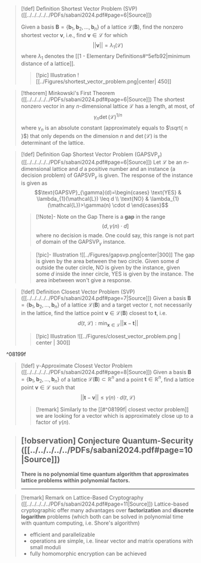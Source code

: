 >[!def] Definition Shortest Vector Problem (SVP) ([[../../../../../PDFs/sabani2024.pdf#page=6|Source]])
>
>Given a basis $\mathbf{B}=\{\mathbf{b}_{1}, \mathbf{b}_{2},\dots,\mathbf{b}_{n}  \}$ of a lattice $\mathcal{L}(\mathbf{B})$, find the nonzero shortest vector $\mathbf{v}$, i.e., find $\mathbf{v} \in \mathcal{L}$ for which $$\lvert\lvert \mathbf{v} \rvert\rvert = \lambda_{1}(\mathcal{L}) $$
>where $\lambda_{1}$ denotes the [[1 - Elementary Definitions#^5efb92|minimum distance of a lattice]].
>>[!pic] Illustration
>>![[../Figures/shortest_vector_problem.png|center| 450]]
>

>[!theorem] Minkowski's First Theorem ([[../../../../../PDFs/sabani2024.pdf#page=6|Source]])
>The shortest nonzero vector in any $n$-dimensional lattice $\mathcal{L}$ has a length, at most, of $$\gamma_{n}\det(\mathcal{L})^{1/n}$$ where $\gamma_{n}$ is an absolute constant (approximately equals to $\sqrt{ n }$) that only depends on the dimension $n$ and $\det(\mathcal{L})$ is the determinant of the lattice.

>[!def] Definition Gap Shortest Vector Problem ($\text{GAPSVP}_{\gamma})$ ([[../../../../../PDFs/sabani2024.pdf#page=6|Source]])
>Let $\mathcal{L}$ be an $n$-dimensional lattice and $d$ a positive number and an instance (a decision problem) of $\text{GAPSVP}_{\gamma}$ is given. The response of the instance is given as
>$$\text{GAPSVP}_{\gamma}(d)=\begin{cases}
> \text{YES} & \lambda_{1}(\mathcal{L}) \leq d \\
> \text{NO} & \lambda_{1}(\mathcal{L})>\gamma(n) \cdot d
>\end{cases}$$
>>[!Note]- Note on the Gap
>> There is a **gap** in the range $$\Big(d, \gamma(n)\cdot d \Big]$$ where no decision is made. One could say, this range is not part of domain of the $\text{GAPSVP}_{\gamma}$ instance.
>
>>[!pic]- Illustration
>>![[../Figures/gapsvp.png|center|300]]
>>The gap is given by the area between the two circle. Given some $d$ outside the outer circle, NO is given by the instance, given some $d$ inside the inner circle, YES is given by the instance. The area inbetween won't give a response.

>[!def] Definition Closest Vector Problem (SVP) ([[../../../../../PDFs/sabani2024.pdf#page=7|Source]])
> Given a basis $\mathbf{B}=\{ \mathbf{b}_{1}, \mathbf{b}_{2}, \dots, \mathbf{b}_{n} \}$ of a lattice $\mathcal{L}(\mathbf{B})$ and a target vector $t$, not necessarily in the lattice, find the lattice point $\mathbf{v} \in \mathcal{L}(\mathbf{B})$ closest to $\mathbf{t}$, i.e.
> $$d(t,\mathcal{L}): \min_{\mathbf{x} \in \mathcal{L}} \lvert\lvert \mathbf{x}-\mathbf{t} \rvert\rvert $$
>
>>[!pic] Illustration
>> ![[../Figures/closest_vector_problem.png | center | 300]]
>

^08199f

>[!def] $\gamma$-Approximate Closest Vector Problem ([[../../../../../PDFs/sabani2024.pdf#page=8|Source]])
> Given a basis $\mathbf{B}=\{ \mathbf{b}_{1}, \mathbf{b}_{2}, \dots, \mathbf{b}_{n} \}$ of a lattice $\mathcal{L}(\mathbf{B}) \subset \mathbb{R}^n$ and a point $\mathbf{t} \in \mathbb{R}^n$, find a lattice point $\mathbf{v}\in \mathcal{L}$ such that $$\lvert\lvert \mathbf{t}-\mathbf{v} \rvert\rvert \leq \gamma(n) \cdot d(t, \mathcal{L})$$
>
>>[!remark]
>>Similarly to the [[#^08199f| closest vector problem]] we are looking for a vector which is approximately close up to a factor of $\gamma(n)$.


>[!observation] Conjecture Quantum-Security ([[../../../../../PDFs/sabani2024.pdf#page=10|Source]])
>---
>**There is no polynomial time quantum algorithm that approximates lattice problems within polynomial factors.**
>
>---

>[!remark] Remark on Lattice-Based Cryptography ([[../../../../../PDFs/sabani2024.pdf#page=11|Source]])
>Lattice-based cryptographic offer many advantages over **factorization** and **discrete logarithm** problems (which both can be solved in polynomial time with quantum computing, i.e. Shore's algorithm)
>- efficient and parallelizable
>- operations are simple, i.e. linear vector and matrix operations with small moduli
>- fully homomorphic encryption can be achieved